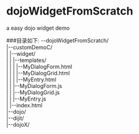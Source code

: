 # dojoWidgetFromScratch
a easy dojo widget demo

###目录如下:
--dojoWidgetFromScratch/  
    |--customDemoC/  
    |    |--widget/  
    |    |		|--templates/  
    |    |		|		|--MyDialogForm.html  
    |    |		|		|--MyDialogGrid.html  
    |    |		|		|--MyEntry.html  
    |    |		|--MyDialogForm.js  
    |    |		|--MyDialogGrid.js  
    |    |		|--MyEntry.js  
    |    |--index.html  
    |--dojo/  
    |--dijit/  
    |--dojoX/  

